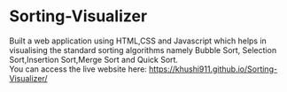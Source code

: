 # Sorting-Visualizer
Built a web application using HTML,CSS and Javascript which helps in visualising the standard sorting algorithms namely Bubble Sort,
Selection Sort,Insertion Sort,Merge Sort and Quick Sort.<br>
You can access the live website here:   https://khushi911.github.io/Sorting-Visualizer/
